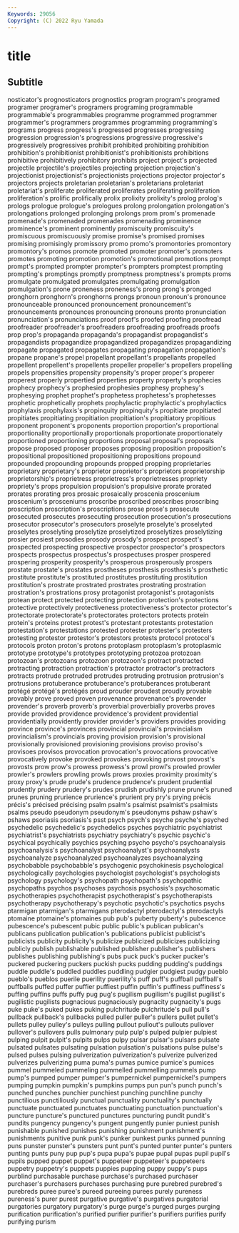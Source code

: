 ```yaml
---
Keywords: 29056
Copyright: (C) 2022 Ryu Yamada
---
```



# title

## Subtitle
nosticator's prognosticators prognostics program program's programed
programer programer's programers programing programmable programmable's programmables programme programmed programmer
programmer's programmers programmes programming programming's programs progress progress's progressed progresses
progressing progression progression's progressions progressive progressive's progressively progressives prohibit prohibited
prohibiting prohibition prohibition's prohibitionist prohibitionist's prohibitionists prohibitions prohibitive prohibitively prohibitory
prohibits project project's projected projectile projectile's projectiles projecting projection projection's
projectionist projectionist's projectionists projections projector projector's projectors projects proletarian proletarian's
proletarians proletariat proletariat's proliferate proliferated proliferates proliferating proliferation proliferation's prolific
prolifically prolix prolixity prolixity's prolog prolog's prologs prologue prologue's prologues
prolong prolongation prolongation's prolongations prolonged prolonging prolongs prom prom's promenade
promenade's promenaded promenades promenading prominence prominence's prominent prominently promiscuity promiscuity's
promiscuous promiscuously promise promise's promised promises promising promisingly promissory promo
promo's promontories promontory promontory's promos promote promoted promoter promoter's promoters
promotes promoting promotion promotion's promotional promotions prompt prompt's prompted prompter
prompter's prompters promptest prompting prompting's promptings promptly promptness promptness's prompts
proms promulgate promulgated promulgates promulgating promulgation promulgation's prone proneness proneness's
prong prong's pronged pronghorn pronghorn's pronghorns prongs pronoun pronoun's pronounce
pronounceable pronounced pronouncement pronouncement's pronouncements pronounces pronouncing pronouns pronto pronunciation
pronunciation's pronunciations proof proof's proofed proofing proofread proofreader proofreader's proofreaders
proofreading proofreads proofs prop prop's propaganda propaganda's propagandist propagandist's propagandists
propagandize propagandized propagandizes propagandizing propagate propagated propagates propagating propagation propagation's
propane propane's propel propellant propellant's propellants propelled propellent propellent's propellents
propeller propeller's propellers propelling propels propensities propensity propensity's proper proper's
properer properest properly propertied properties property property's prophecies prophecy prophecy's
prophesied prophesies prophesy prophesy's prophesying prophet prophet's prophetess prophetess's prophetesses
prophetic prophetically prophets prophylactic prophylactic's prophylactics prophylaxis prophylaxis's propinquity propinquity's
propitiate propitiated propitiates propitiating propitiation propitiation's propitiatory propitious proponent proponent's
proponents proportion proportion's proportional proportionality proportionally proportionals proportionate proportionately proportioned
proportioning proportions proposal proposal's proposals propose proposed proposer proposes proposing
proposition proposition's propositional propositioned propositioning propositions propound propounded propounding propounds
propped propping proprietaries proprietary proprietary's proprietor proprietor's proprietors proprietorship proprietorship's
proprietress proprietress's proprietresses propriety propriety's props propulsion propulsion's propulsive prorate
prorated prorates prorating pros prosaic prosaically proscenia proscenium proscenium's prosceniums
proscribe proscribed proscribes proscribing proscription proscription's proscriptions prose prose's prosecute
prosecuted prosecutes prosecuting prosecution prosecution's prosecutions prosecutor prosecutor's prosecutors proselyte
proselyte's proselyted proselytes proselyting proselytize proselytized proselytizes proselytizing prosier prosiest
prosodies prosody prosody's prospect prospect's prospected prospecting prospective prospector prospector's
prospectors prospects prospectus prospectus's prospectuses prosper prospered prospering prosperity prosperity's
prosperous prosperously prospers prostate prostate's prostates prostheses prosthesis prosthesis's prosthetic
prostitute prostitute's prostituted prostitutes prostituting prostitution prostitution's prostrate prostrated prostrates
prostrating prostration prostration's prostrations prosy protagonist protagonist's protagonists protean protect
protected protecting protection protection's protections protective protectively protectiveness protectiveness's protector
protector's protectorate protectorate's protectorates protectors protects protein protein's proteins protest
protest's protestant protestants protestation protestation's protestations protested protester protester's protesters
protesting protestor protestor's protestors protests protocol protocol's protocols proton proton's
protons protoplasm protoplasm's protoplasmic prototype prototype's prototypes prototyping protozoa protozoan
protozoan's protozoans protozoon protozoon's protract protracted protracting protraction protraction's protractor
protractor's protractors protracts protrude protruded protrudes protruding protrusion protrusion's protrusions
protuberance protuberance's protuberances protuberant protégé protégé's protégés proud prouder proudest
proudly provable provably prove proved proven provenance provenance's provender provender's
proverb proverb's proverbial proverbially proverbs proves provide provided providence providence's
provident providential providentially providently provider provider's providers provides providing province
province's provinces provincial provincial's provincialism provincialism's provincials proving provision provision's
provisional provisionally provisioned provisioning provisions proviso proviso's provisoes provisos provocation
provocation's provocations provocative provocatively provoke provoked provokes provoking provost provost's
provosts prow prow's prowess prowess's prowl prowl's prowled prowler prowler's
prowlers prowling prowls prows proxies proximity proximity's proxy proxy's prude
prude's prudence prudence's prudent prudential prudently prudery prudery's prudes prudish
prudishly prune prune's pruned prunes pruning prurience prurience's prurient pry
pry's prying précis précis's précised précising psalm psalm's psalmist psalmist's
psalmists psalms pseudo pseudonym pseudonym's pseudonyms pshaw pshaw's pshaws psoriasis
psoriasis's psst psych psych's psyche psyche's psyched psychedelic psychedelic's psychedelics
psyches psychiatric psychiatrist psychiatrist's psychiatrists psychiatry psychiatry's psychic psychic's psychical
psychically psychics psyching psycho psycho's psychoanalysis psychoanalysis's psychoanalyst psychoanalyst's psychoanalysts
psychoanalyze psychoanalyzed psychoanalyzes psychoanalyzing psychobabble psychobabble's psychogenic psychokinesis psychological psychologically
psychologies psychologist psychologist's psychologists psychology psychology's psychopath psychopath's psychopathic psychopaths
psychos psychoses psychosis psychosis's psychosomatic psychotherapies psychotherapist psychotherapist's psychotherapists psychotherapy
psychotherapy's psychotic psychotic's psychotics psychs ptarmigan ptarmigan's ptarmigans pterodactyl pterodactyl's
pterodactyls ptomaine ptomaine's ptomaines pub pub's puberty puberty's pubescence pubescence's
pubescent pubic public public's publican publican's publicans publication publication's publications
publicist publicist's publicists publicity publicity's publicize publicized publicizes publicizing publicly
publish publishable published publisher publisher's publishers publishes publishing publishing's pubs
puck puck's pucker pucker's puckered puckering puckers puckish pucks pudding
pudding's puddings puddle puddle's puddled puddles puddling pudgier pudgiest pudgy
pueblo pueblo's pueblos puerile puerility puerility's puff puff's puffball puffball's
puffballs puffed puffer puffier puffiest puffin puffin's puffiness puffiness's puffing
puffins puffs puffy pug pug's pugilism pugilism's pugilist pugilist's pugilistic
pugilists pugnacious pugnaciously pugnacity pugnacity's pugs puke puke's puked pukes
puking pulchritude pulchritude's pull pull's pullback pullback's pullbacks pulled puller
puller's pullers pullet pullet's pullets pulley pulley's pulleys pulling pullout
pullout's pullouts pullover pullover's pullovers pulls pulmonary pulp pulp's pulped
pulpier pulpiest pulping pulpit pulpit's pulpits pulps pulpy pulsar pulsar's
pulsars pulsate pulsated pulsates pulsating pulsation pulsation's pulsations pulse pulse's
pulsed pulses pulsing pulverization pulverization's pulverize pulverized pulverizes pulverizing puma
puma's pumas pumice pumice's pumices pummel pummeled pummeling pummelled pummelling
pummels pump pump's pumped pumper pumper's pumpernickel pumpernickel's pumpers pumping
pumpkin pumpkin's pumpkins pumps pun pun's punch punch's punched punches
punchier punchiest punching punchline punchy punctilious punctiliously punctual punctuality punctuality's
punctually punctuate punctuated punctuates punctuating punctuation punctuation's puncture puncture's punctured
punctures puncturing pundit pundit's pundits pungency pungency's pungent pungently punier
puniest punish punishable punished punishes punishing punishment punishment's punishments punitive
punk punk's punker punkest punks punned punning puns punster punster's
punsters punt punt's punted punter punter's punters punting punts puny
pup pup's pupa pupa's pupae pupal pupas pupil pupil's pupils
pupped puppet puppet's puppeteer puppeteer's puppeteers puppetry puppetry's puppets puppies
pupping puppy puppy's pups purblind purchasable purchase purchase's purchased purchaser
purchaser's purchasers purchases purchasing pure purebred purebred's purebreds puree puree's
pureed pureeing purees purely pureness pureness's purer purest purgative purgative's
purgatives purgatorial purgatories purgatory purgatory's purge purge's purged purges purging
purification purification's purified purifier purifier's purifiers purifies purify purifying purism
